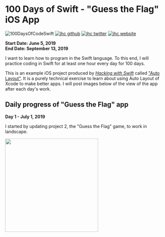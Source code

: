 # 100 Days of Swift - "Guess the Flag" iOS App

![100DaysOfCodeSwift](https://img.shields.io/badge/100DaysOfCode-Swift-FA7343.svg?style=flat&logo=swift)
[![jhc github](https://img.shields.io/badge/GitHub-jhrcook-lightgrey.svg?style=flat&logo=github)](https://github.com/jhrcook)
[![jhc twitter](https://img.shields.io/badge/Twitter-JoshDoesaThing-00aced.svg?style=flat&logo=twitter)](https://twitter.com/JoshDoesa)
[![jhc website](https://img.shields.io/badge/Website-JoshDoesaThing-5087B2.svg?style=flat&logo=telegram)](https://www.joshdoesathing.com)

**Start Date: June 5, 2019  
End Date: September 13, 2019**

I want to learn how to program in the Swift language. To this end, I will practice coding in Swift for at least one hour every day for 100 days.

This is an example iOS project produced by [*Hacking with Swift*](https://www.hackingwithswift.com/read) called ["Auto Layout"](https://www.hackingwithswift.com/read/6/overview). It is a purely technical exercise to learn about using Auto Layout of Xcode to make better apps. I will post images below of the view of the app after each day's work.

## Daily progress of "Guess the Flag" app

**Day 1 - July 1, 2019**

I started by updating project 2, the "Guess the Flag" game, to work in landscape.

<img src="progress_screenshots/Jul-01-2019 16-55-22.gif" width="300"/>

